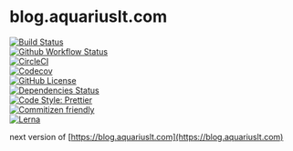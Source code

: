 # blog.aquariuslt.com

[![Build Status](https://travis-ci.org/aquariuslt/blog.svg?branch=next)](https://travis-ci.org/aquariuslt/blog)  
[![Github Workflow Status](https://github.com/aquariuslt/blog/workflows/build/badge.svg)](https://github.com/aquariuslt/blog)  
[![CircleCI](https://circleci.com/gh/aquariuslt/blog/tree/next.svg?style=svg)](https://circleci.com/gh/aquariuslt/blog/tree/next)  
[![Codecov](https://codecov.io/gh/aquariuslt/blog/branch/next/graph/badge.svg)](https://codecov.io/gh/aquariuslt/blog)  
[![GitHub License](https://img.shields.io/github/license/aquariuslt/blog.svg)](https://github.com/aquariuslt/blog/blob/next/LICENSE)  
[![Dependencies Status](https://david-dm.org/aquariuslt/blog/status.svg)](https://david-dm.org/aquariuslt/blog)  
[![Code Style: Prettier](https://img.shields.io/badge/code_style-prettier-ff69b4.svg)](https://github.com/prettier/prettier)  
[![Commitizen friendly](https://img.shields.io/badge/commitizen-friendly-brightgreen.svg)](http://commitizen.github.io/cz-cli/)  
[![Lerna](https://img.shields.io/badge/maintained%20with-lerna-cc00ff.svg)](https://lerna.js.org/)

next version of [https://blog.aquariuslt.com](https://blog.aquariuslt.com)
